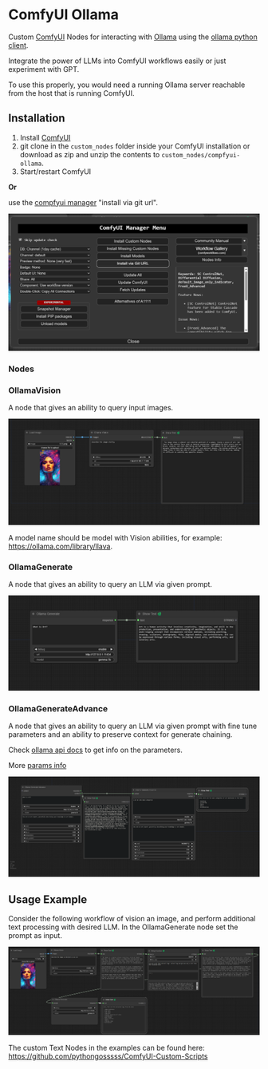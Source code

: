 # ComfyUI Ollama

Custom [ComfyUI](https://github.com/comfyanonymous/ComfyUI) Nodes for interacting with [Ollama](https://ollama.com/) using the [ollama python client](https://github.com/ollama/ollama-python).

Integrate the power of LLMs into ComfyUI workflows easily or just experiment with GPT.

To use this properly, you would need a running Ollama server reachable from the host that is running ComfyUI.

## Installation

1. Install [ComfyUI](https://github.com/comfyanonymous/ComfyUI)
2. git clone in the ```custom_nodes``` folder inside your ComfyUI installation or download as zip and unzip the contents to ```custom_nodes/compfyui-ollama```.
3. Start/restart ComfyUI

**Or** 

use the [compfyui manager](https://github.com/ltdrdata/ComfyUI-Manager) "install via git url".

![pic](.meta/InstallViaManager.png)

### Nodes

### OllamaVision

A node that gives an ability to query input images. 

![pic](.meta/OllamaVision.png)

A model name should be model with Vision abilities, for example: https://ollama.com/library/llava.

### OllamaGenerate

A node that gives an ability to query an LLM via given prompt. 

![pic](.meta/OllamaGenerate.png)

### OllamaGenerateAdvance

A node that gives an ability to query an LLM via given prompt with fine tune parameters and an ability to preserve context for generate chaining. 

Check [ollama api docs](https://github.com/ollama/ollama/blob/main/docs/api.md#generate-a-completion) to get info on the parameters.

More [params info](https://github.com/ollama/ollama/blob/main/docs/modelfile.md#parameter)

![pic](.meta/generate-advance.png)

## Usage Example

Consider the following workflow of vision an image, and perform additional text processing with desired LLM. In the OllamaGenerate node set the prompt as input.

![pic](.meta/CombinedUsage1.png)

The custom Text Nodes in the examples can be found here: https://github.com/pythongosssss/ComfyUI-Custom-Scripts
